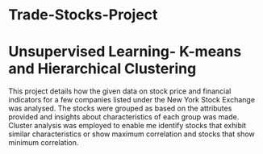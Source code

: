 # Trade-Stocks-Project
# Unsupervised Learning- K-means and Hierarchical  Clustering

This project details how the given data on stock price and financial indicators for a few companies listed under the New York Stock Exchange was analysed. The stocks were grouped as based on the attributes provided and insights about characteristics of each group was made.  Cluster analysis was employed to enable me identify stocks that exhibit similar characteristics or show maximum correlation and stocks that show minimum correlation.
